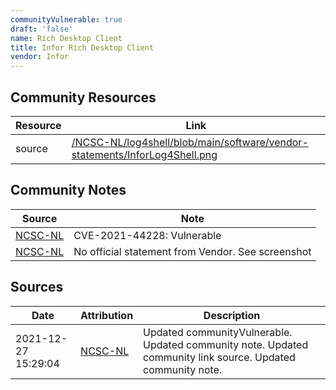 ```yaml
---
communityVulnerable: true
draft: 'false'
name: Rich Desktop Client
title: Infor Rich Desktop Client
vendor: Infor
---
```



## Community Resources
| Resource | Link |
| --- | --- |
| source | [/NCSC-NL/log4shell/blob/main/software/vendor-statements/InforLog4Shell.png](/NCSC-NL/log4shell/blob/main/software/vendor-statements/InforLog4Shell.png) |

## Community Notes
| Source | Note |
| --- | --- |
| [NCSC-NL](https://github.com/NCSC-NL/log4shell/blob/main/software/README.md) | CVE-2021-44228: Vulnerable </ul> |
| [NCSC-NL](https://github.com/NCSC-NL/log4shell/blob/main/software/README.md) | No official statement from Vendor. See screenshot |

## Sources
| Date | Attribution | Description |
| --- | --- | --- |
| 2021-12-27 15:29:04 | [NCSC-NL](https://github.com/NCSC-NL/log4shell/blob/main/software/README.md) | Updated communityVulnerable. Updated community note. Updated community link source. Updated community note.  |
